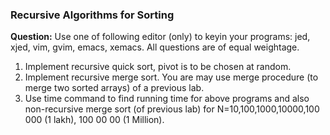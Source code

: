 ### Recursive Algorithms for Sorting ###
**Question:**
Use one of following editor (only) to keyin your programs: jed,  xjed, vim, gvim, emacs, xemacs.
All questions are of equal weightage.
1. Implement recursive quick sort, pivot is to be chosen at random.
2. Implement recursive merge sort. You are may use merge procedure (to merge two sorted arrays) of a previous lab.
3. Use time command to find running time for above programs and also non-recursive merge sort (of previous lab) for
N=10,100,1000,10000,100 000 (1 lakh), 100 00 00 (1 Million).